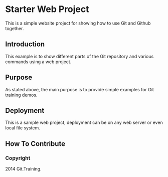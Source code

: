 # Starter Web Project

This is a simple website project for showing how to use Git and Github together.

## Introduction

This example is to show different parts of the Git repository and various commands 
using a web project. 

## Purpose

As stated above, the main purpose is to provide simple examples for Git training demos.

## Deployment

This is a sample web project, deployment can be on any web server or even local file system.

## How To Contribute

### Copyright

2014 Git.Training.